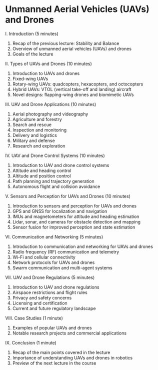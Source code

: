 # Unmanned Aerial Vehicles (UAVs) and Drones

I. Introduction (5 minutes)

1. Recap of the previous lecture: Stability and Balance
1. Overview of unmanned aerial vehicles (UAVs) and drones
1. Goals of the lecture

II. Types of UAVs and Drones (10 minutes)

1. Introduction to UAVs and drones
1. Fixed-wing UAVs
1. Rotary-wing UAVs: quadcopters, hexacopters, and octocopters
1. Hybrid UAVs: VTOL (vertical take-off and landing) aircraft
1. Novel designs: flapping-wing drones and biomimetic UAVs

III. UAV and Drone Applications (10 minutes)

1. Aerial photography and videography
1. Agriculture and forestry
1. Search and rescue
1. Inspection and monitoring
1. Delivery and logistics
1. Military and defense
1. Research and exploration

IV. UAV and Drone Control Systems (10 minutes)

1. Introduction to UAV and drone control systems
1. Attitude and heading control
1. Altitude and position control
1. Path planning and trajectory generation
1. Autonomous flight and collision avoidance

V. Sensors and Perception for UAVs and Drones (10 minutes)

1. Introduction to sensors and perception for UAVs and drones
1. GPS and GNSS for localization and navigation
1. IMUs and magnetometers for attitude and heading estimation
1. Lidar, sonar, and cameras for obstacle detection and mapping
1. Sensor fusion for improved perception and state estimation

VI. Communication and Networking (5 minutes)

1. Introduction to communication and networking for UAVs and drones
1. Radio frequency (RF) communication and telemetry
1. Wi-Fi and cellular connectivity
1. Network protocols for UAVs and drones
1. Swarm communication and multi-agent systems

VII. UAV and Drone Regulations (5 minutes)

1. Introduction to UAV and drone regulations
1. Airspace restrictions and flight rules
1. Privacy and safety concerns
1. Licensing and certification
1. Current and future regulatory landscape

VIII. Case Studies (1 minute)

1. Examples of popular UAVs and drones
1. Notable research projects and commercial applications

IX. Conclusion (1 minute)

1. Recap of the main points covered in the lecture
1. Importance of understanding UAVs and drones in robotics
1. Preview of the next lecture in the course
